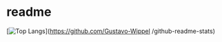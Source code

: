 # readme

[![Top Langs](https://github-readme-stats.vercel.app/api/top-langs/?username=Gustavo-Wippel
)](https://github.com/Gustavo-Wippel
/github-readme-stats)
